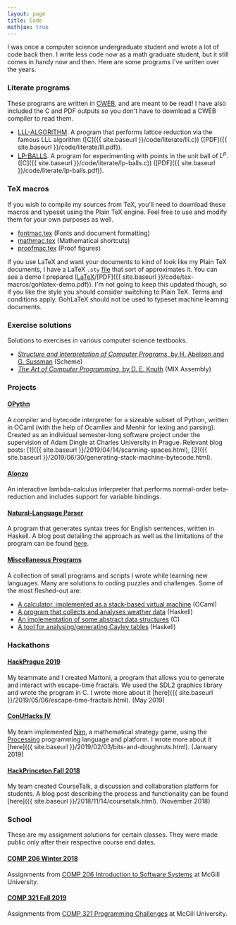 ```yaml
---
layout: page
title: Code
mathjax: true
---
```


I was once a computer science undergraduate student and wrote a lot of code back then.
I write less code now as a math graduate student, but it still comes in handy now and then. Here
are some programs I've written over the years.

### Literate programs

These programs are written in [CWEB](http://www.literateprogramming.com/cweb_download.html), and are meant to be read!
I have also included the C and PDF outputs so you don't
have to download a CWEB compiler to read them.

+ [LLL-ALGORITHM](https://raw.githubusercontent.com/marcelgoh/marcelgoh.github.io/master/code/literate/lll.w). A program that performs lattice reduction
via the famous LLL algorithm ([C]({{ site.baseurl }}/code/literate/lll.c)) ([PDF]({{ site.baseurl }}/code/literate/lll.pdf)).
+ [LP-BALLS](https://raw.githubusercontent.com/marcelgoh/marcelgoh.github.io/master/code/literate/lp-balls.w).
A program for experimenting with points in the unit ball of $L^p$.
([C]({{ site.baseurl }}/code/literate/lp-balls.c)) ([PDF]({{ site.baseurl }}/code/literate/lp-balls.pdf)).

### TeX macros

If you wish to compile my sources from TeX, you'll need to download these macros and typeset using the Plain TeX engine. Feel free to use and modify them for your own purposes as well.

+ [fontmac.tex](https://raw.githubusercontent.com/marcelgoh/marcelgoh.github.io/master/code/tex-macros/fontmac.tex) (Fonts and document formatting)
+ [mathmac.tex](https://raw.githubusercontent.com/marcelgoh/marcelgoh.github.io/master/code/tex-macros/mathmac.tex) (Mathematical shortcuts)
+ [proofmac.tex](https://raw.githubusercontent.com/marcelgoh/marcelgoh.github.io/master/code/tex-macros/proofmac.tex) (Proof figures)

If you use LaTeX and want your documents to kind of look like my Plain TeX documents, I have a LaTeX `.sty` [file](https://raw.githubusercontent.com/marcelgoh/marcelgoh.github.io/master/code/tex-macros/gohlatex.sty) that sort of approximates it.
You can see a demo I prepared ([LaTeX](https://raw.githubusercontent.com/marcelgoh/marcelgoh.github.io/master/code/tex-macros/gohlatex-demo.tex)/[PDF]({{ site.baseurl }}/code/tex-macros/gohlatex-demo.pdf)). I'm not going to keep this updated though, so if you like the style you should consider switching to Plain TeX. Terms and conditions apply. GohLaTeX should not be used to typeset machine learning documents.

### Exercise solutions

Solutions to exercises in various computer science textbooks.

+ [_Structure and Interpretation of Computer Programs_, by H. Abelson and G. Sussman](https://github.com/marcelgoh/sicp-exercises) (Scheme)
+ [_The Art of Computer Programming_, by D. E. Knuth](https://github.com/marcelgoh/misc-programs/tree/master/mix) (MIX Assembly)

### Projects

#### [OPythn](https://github.com/marcelgoh/opythn)
A compiler and bytecode interpreter for a sizeable subset of Python, written in OCaml (with the help of Ocamllex and Menhir for lexing and parsing). Created as an individual semester-long software project under the supervision of Adam Dingle at Charles University in Prague. Relevant blog posts: [1]({{ site.baseurl }}/2019/04/14/scanning-spaces.html), [2]({{ site.baseurl }}/2019/06/30/generating-stack-machine-bytecode.html).

#### [Alonzo](https://github.com/marcelgoh/alonzo)
An interactive lambda-calculus interpreter that performs normal-order beta-reduction and includes support for variable bindings.

#### [Natural-Language Parser](https://github.com/marcelgoh/nl-parser)
A program that generates syntax trees for English sentences, written in Haskell. A blog post detailing the approach as well as the limitations of the program can be found [here](https://marcelgoh.github.io/2018/08/12/naive-parser.html).

#### [Miscellaneous Programs](https://github.com/marcelgoh/misc-programs)
A collection of small programs and scripts I wrote while learning new languages. Many are solutions to coding puzzles and challenges. Some of the most fleshed-out are:
+ [A calculator, implemented as a stack-based virtual machine](https://github.com/marcelgoh/misc-programs/tree/master/ocaml/ocalc) (OCaml)
+ [A program that collects and analyses weather data](https://github.com/marcelgoh/misc-programs/tree/master/haskell/Borsuk-Ulam) (Haskell)
+ [An implementation of some abstract data structures](https://github.com/marcelgoh/misc-programs/tree/master/c/data_structures) (C)
+ [A tool for analysing/generating Cayley tables](https://github.com/marcelgoh/misc-programs/tree/master/haskell/Cayley)  (Haskell)

### Hackathons

#### [HackPrague 2019](https://github.com/mattonicorp/mattoni)
My teammate and I created Mattoni, a program that allows you to generate and interact with escape-time fractals. We used the SDL2 graphics library and wrote the program in C. I wrote more about it [here]({{ site.baseurl }}/2019/05/06/escape-time-fractals.html). (May 2019)
#### [ConUHacks IV](https://github.com/conudihedral4/nim)
My team implemented [Nim](https://en.wikipedia.org/wiki/Nim), a mathematical strategy game, using the [Processing](https://processing.org) programming language and platform. I wrote more about it [here]({{ site.baseurl }}/2019/02/03/bits-and-doughnuts.html). (January 2019)
#### [HackPrinceton Fall 2018](https://github.com/marcelgoh/hackprinceton-2018)
My team created CourseTalk, a discussion and collaboration platform for students. A blog post describing the process and functionality can be found [here]({{ site.baseurl }}/2018/11/14/coursetalk.html). (November 2018)

### School

These are my assignment solutions for certain classes. They were made public only after their respective course end dates.

#### [COMP 206 Winter 2018](https://github.com/marcelgoh/comp-206-winter-2018)
Assignments from [COMP 206 Introduction to Software Systems](https://www.mcgill.ca/study/2017-2018/courses/comp-206) at McGill University.

#### [COMP 321 Fall 2019](https://github.com/marcelgoh/comp-321-fall-2019)
Assignments from [COMP 321 Programming Challenges](https://www.mcgill.ca/study/2019-2020/courses/comp-321) at McGill University.
